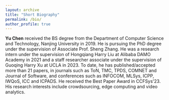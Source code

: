 ```yaml
---
layout: archive
title: "Short Biography"
permalink: /bio/
author_profile: true
---
```

**Yu Chen** received the BS degree from the Department of Computer Science and Technology, Nanjing University in 2019. He is pursuing the PhD degree under the supervision of Associate Prof. Sheng Zhang. He was a research intern under the supervision of Hongqiang Harry Liu at Alibaba DAMO Academy in 2021 and a staff researcher associate under the supervision of Guoqing Harry Xu at UCLA in 2023. To date, he has published/accepted more than 21 papers, in journals such as ToN, TMC, TPDS, COMNET and Journal of Software, and conferences such as INFOCOM, MLSys, ICPP, IWQoS, ICC and ICPADS. He received the Best Paper Award in CCFSys'23. His research interests include crowdsourcing, edge computing and video analytics.